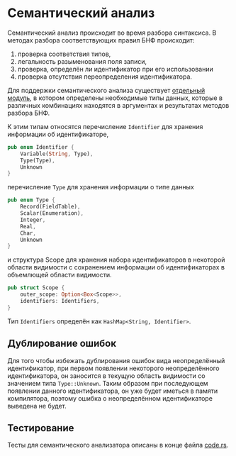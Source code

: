 # Семантический анализ

Семантический анализ происходит во время разбора синтаксиса.
В методах разбора соответствующих правил БНФ происходит:
1. проверка соответствия типов,
2. легальность разыменования поля записи,
3. проверка, определён ли идентификатор при его использовании
4. проверка отсутствия переопределения идентификатора.

Для поддержки семантического анализа существует
[отдельный модуль](../../src/semantics),
в котором определены необходимые типы данных, которые
в различных комбинациях находятся в аргументах и результатах
методов разбора БНФ.

К этим типам относятся перечисление `Identifier` для хранения
информации об идентификаторе,

```rust
pub enum Identifier {
    Variable(String, Type),
    Type(Type),
    Unknown
}
```

перечисление `Type` для хранения информации о типе данных

```rust
pub enum Type {
    Record(FieldTable),
    Scalar(Enumeration),
    Integer,
    Real,
    Char,
    Unknown
}
```

и структура Scope для хранения набора
идентификаторов в некоторой области видимости
с сохранением информации об идентификаторах
в объемлющей области видимости.

```rust
pub struct Scope {
    outer_scope: Option<Box<Scope>>,
    identifiers: Identifiers,
}
```

Тип `Identifiers` определён как `HashMap<String, Identifier>`.

## Дублирование ошибок

Для того чтобы избежать дублирования ошибок вида неопределённый идентификатор,
при первом появлении некоторого неопределённого идентификатора, он заносится
в текущую область видимости со значением типа `Type::Unknown`.
Таким образом при последующем появлении данного идентификатора, он уже
будет иметься в памяти компилятора, поэтому ошибка о неопределённом
идентификаторе выведена не будет.

## Тестирование

Тесты для семантического анализатора описаны в конце файла
[code.rs](../../src/parsing/code.rs).

